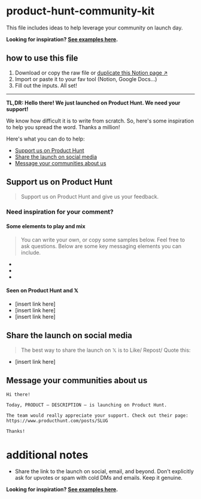 # product-hunt-community-kit

This file includes ideas to help leverage your community on launch day.

**Looking for inspiration? [See examples here](https://github.com/fmerian/awesome-product-hunt?tab=readme-ov-file#examples).**

## how to use this file

1. Download or copy the raw file or [duplicate this Notion page ↗︎](https://fmerian.notion.site/Product-Hunt-Community-Kit-3a5c0e65e6fc44d7b1e4662417eb121c?pvs=4)
2. Import or paste it to your fav tool (Notion, Google Docs...)
3. Fill out the inputs. All set!

---

**TL,DR: Hello there! We just launched on Product Hunt. We need your support!**

We know how difficult it is to write from scratch. So, here's some inspiration to help you spread the word. Thanks a million!

Here's what you can do to help:

- [Support us on Product Hunt](#support-us-on-product-hunt)
- [Share the launch on social media](#share-the-launch-on-social-media)
- [Message your communities about us](#message-your-communities-about-us)

## Support us on Product Hunt

> Support us on Product Hunt and give us your feedback.

### Need inspiration for your comment?

#### Some elements to play and mix

> You can write your own, or copy some samples below. Feel free to ask questions. Below are some key messaging elements you can include.

- 
- 
- 

#### Seen on Product Hunt and 𝕏
- [insert link here]
- [insert link here]
- [insert link here]

## Share the launch on social media

> The best way to share the launch on 𝕏 is to Like/ Repost/ Quote this:

- [insert link here]

## Message your communities about us

```
Hi there!

Today, PRODUCT — DESCRIPTION — is launching on Product Hunt.

The team would really appreciate your support. Check out their page:
https://www.producthunt.com/posts/SLUG

Thanks!
```

# additional notes

- Share the link to the launch on social, email, and beyond. Don't explicitly ask for upvotes or spam with cold DMs and emails. Keep it genuine.

**Looking for inspiration? [See examples here](https://github.com/fmerian/awesome-product-hunt?tab=readme-ov-file#examples).**
